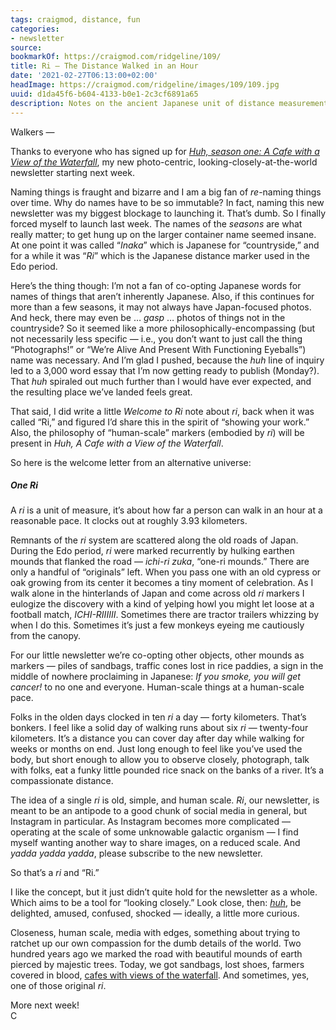 ```yaml
---
tags: craigmod, distance, fun
categories:
- newsletter
source:
bookmarkOf: https://craigmod.com/ridgeline/109/
title: Ri — The Distance Walked in an Hour
date: '2021-02-27T06:13:00+02:00'
headImage: https://craigmod.com/ridgeline/images/109/109.jpg
uuid: d1da45f6-b604-4133-b0e1-2c3cf6891a65
description: Notes on the ancient Japanese unit of distance measurement
---
```


Walkers —

Thanks to everyone who has signed up for [_Huh, season one: A Cafe with a View of the Waterfall_](/huh/welcome/), my new photo-centric, looking-closely-at-the-world newsletter starting next week.

Naming things is fraught and bizarre and I am a big fan of _re_\-naming things over time. Why do names have to be so immutable? In fact, naming this new newsletter was my biggest blockage to launching it. That’s dumb. So I finally forced myself to launch last week. The names of the _seasons_ are what really matter; to get hung up on the larger container name seemed insane. At one point it was called “_Inaka_” which is Japanese for “countryside,” and for a while it was “_Ri_” which is the Japanese distance marker used in the Edo period.

Here’s the thing though: I’m not a fan of co-opting Japanese words for names of things that aren’t inherently Japanese. Also, if this continues for more than a few seasons, it may not always have Japan-focused photos. And heck, there may even be … _gasp_ … photos of things not in the countryside? So it seemed like a more philosophically-encompassing (but not necessarily less specific — i.e., you don’t want to just call the thing “Photographs!” or “We’re Alive And Present With Functioning Eyeballs”) name was necessary. And I’m glad I pushed, because the _huh_ line of inquiry led to a 3,000 word essay that I’m now getting ready to publish (Monday?). That _huh_ spiraled out much further than I would have ever expected, and the resulting place we’ve landed feels great.

That said, I did write a little _Welcome to Ri_ note about _ri_, back when it was called “Ri,” and figured I’d share this in the spirit of “showing your work.” Also, the philosophy of “human-scale” markers (embodied by _ri_) will be present in _Huh, A Cafe with a View of the Waterfall_.

So here is the welcome letter from an alternative universe:

##### One Ri

A _ri_ is a unit of measure, it’s about how far a person can walk in an hour at a reasonable pace. It clocks out at roughly 3.93 kilometers.

Remnants of the _ri_ system are scattered along the old roads of Japan. During the Edo period, _ri_ were marked recurrently by hulking earthen mounds that flanked the road — _ichi-ri zuka_, “one-ri mounds.” There are only a handful of “originals” left. When you pass one with an old cypress or oak growing from its center it becomes a tiny moment of celebration. As I walk alone in the hinterlands of Japan and come across old _ri_ markers I eulogize the discovery with a kind of yelping howl you might let loose at a football match, _ICHI-RIIIIII_. Sometimes there are tractor trailers whizzing by when I do this. Sometimes it’s just a few monkeys eyeing me cautiously from the canopy.

For our little newsletter we’re co-opting other objects, other mounds as markers — piles of sandbags, traffic cones lost in rice paddies, a sign in the middle of nowhere proclaiming in Japanese: _If you smoke, you will get cancer!_ to no one and everyone. Human-scale things at a human-scale pace.

Folks in the olden days clocked in ten _ri_ a day — forty kilometers. That’s bonkers. I feel like a solid day of walking runs about six _ri_ — twenty-four kilometers. It’s a distance you can cover day after day while walking for weeks or months on end. Just long enough to feel like you’ve used the body, but short enough to allow you to observe closely, photograph, talk with folks, eat a funky little pounded rice snack on the banks of a river. It’s a compassionate distance.

The idea of a single _ri_ is old, simple, and human scale. _Ri_, our newsletter, is meant to be an antipode to a good chunk of social media in general, but Instagram in particular. As Instagram becomes more complicated — operating at the scale of some unknowable galactic organism — I find myself wanting another way to share images, on a reduced scale. And _yadda yadda yadda_, please subscribe to the new newsletter.

So that’s a _ri_ and “Ri.”

I like the concept, but it just didn’t quite hold for the newsletter as a whole. Which aims to be a tool for “looking closely.” Look close, then: [_huh_](/huh/welcome/), be delighted, amused, confused, shocked — ideally, a little more curious.

Closeness, human scale, media with edges, something about trying to ratchet up our own compassion for the dumb details of the world. Two hundred years ago we marked the road with beautiful mounds of earth pierced by majestic trees. Today, we got sandbags, lost shoes, farmers covered in blood, [cafes with views of the waterfall](/huh/). And sometimes, yes, one of those original _ri_.

More next week!  
C